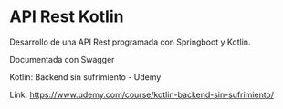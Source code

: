 # API Rest Kotlin
Desarrollo de una API Rest programada con Springboot y Kotlin.

Documentada con Swagger

Kotlin: Backend sin sufrimiento - Udemy

Link: https://www.udemy.com/course/kotlin-backend-sin-sufrimiento/
